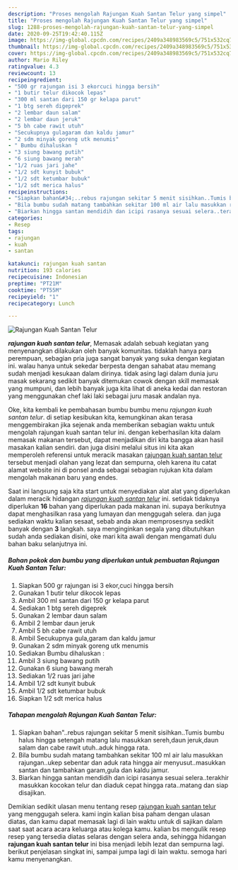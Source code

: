 ```yaml
---
description: "Proses mengolah Rajungan Kuah Santan Telur yang simpel"
title: "Proses mengolah Rajungan Kuah Santan Telur yang simpel"
slug: 1288-proses-mengolah-rajungan-kuah-santan-telur-yang-simpel
date: 2020-09-25T19:42:40.115Z
image: https://img-global.cpcdn.com/recipes/2409a348983569c5/751x532cq70/rajungan-kuah-santan-telur-foto-resep-utama.jpg
thumbnail: https://img-global.cpcdn.com/recipes/2409a348983569c5/751x532cq70/rajungan-kuah-santan-telur-foto-resep-utama.jpg
cover: https://img-global.cpcdn.com/recipes/2409a348983569c5/751x532cq70/rajungan-kuah-santan-telur-foto-resep-utama.jpg
author: Mario Riley
ratingvalue: 4.3
reviewcount: 13
recipeingredient:
- "500 gr rajungan isi 3 ekorcuci hingga bersih"
- "1 butir telur dikocok lepas"
- "300 ml santan dari 150 gr kelapa parut"
- "1 btg sereh digeprek"
- "2 lembar daun salam"
- "2 lembar daun jeruk"
- "5 bh cabe rawit utuh"
- "Secukupnya gulagaram dan kaldu jamur"
- "2 sdm minyak goreng utk menumis"
- " Bumbu dihaluskan "
- "3 siung bawang putih"
- "6 siung bawang merah"
- "1/2 ruas jari jahe"
- "1/2 sdt kunyit bubuk"
- "1/2 sdt ketumbar bubuk"
- "1/2 sdt merica halus"
recipeinstructions:
- "Siapkan bahan&#34;..rebus rajungan sekitar 5 menit sisihkan..Tumis bumbu halus hingga setengah matang lalu masukkan sereh,daun jeruk,daun salam dan cabe rawit utuh..aduk hingga rata."
- "Bila bumbu sudah matang tambahkan sekitar 100 ml air lalu masukkan rajungan..ukep sebentar dan aduk rata hingga air menyusut..masukkan santan dan tambahkan garam,gula dan kaldu jamur."
- "Biarkan hingga santan mendidih dan icipi rasanya sesuai selera..terakhir masukkan kocokan telur dan diaduk cepat hingga rata..matang dan siap disajikan."
categories:
- Resep
tags:
- rajungan
- kuah
- santan

katakunci: rajungan kuah santan 
nutrition: 193 calories
recipecuisine: Indonesian
preptime: "PT21M"
cooktime: "PT55M"
recipeyield: "1"
recipecategory: Lunch

---
```



![Rajungan Kuah Santan Telur](https://img-global.cpcdn.com/recipes/2409a348983569c5/751x532cq70/rajungan-kuah-santan-telur-foto-resep-utama.jpg)

<b><i>rajungan kuah santan telur</i></b>, Memasak adalah sebuah kegiatan yang menyenangkan dilakukan oleh banyak komunitas. tidaklah hanya para perempuan, sebagian pria juga sangat banyak yang suka dengan kegiatan ini. walau hanya untuk sekedar berpesta dengan sahabat atau memang sudah menjadi kesukaan dalam dirinya. tidak asing lagi dalam dunia juru masak sekarang sedikit banyak ditemukan cowok dengan skill memasak yang mumpuni, dan lebih banyak juga kita lihat di aneka kedai dan restoran yang menggunakan chef laki laki sebagai juru masak andalan nya.

Oke, kita kembali ke pembahasan bumbu bumbu menu <i>rajungan kuah santan telur</i>. di setiap kesibukan kita, kemungkinan akan terasa menggembirakan jika sejenak anda memberikan sebagian waktu untuk mengolah rajungan kuah santan telur ini. dengan keberhasilan kita dalam memasak makanan tersebut, dapat menjadikan diri kita bangga akan hasil masakan kalian sendiri. dan juga disini melalui situs ini kita akan memperoleh referensi untuk meracik masakan <u>rajungan kuah santan telur</u> tersebut menjadi olahan yang lezat dan sempurna, oleh karena itu catat alamat website ini di ponsel anda sebagai sebagian rujukan kita dalam mengolah makanan baru yang endes.




Saat ini langsung saja kita start untuk menyediakan alat alat yang diperlukan dalam meracik hidangan <u><i>rajungan kuah santan telur</i></u> ini. setidak tidaknya diperlukan <b>16</b> bahan yang diperlukan pada makanan ini. supaya berikutnya dapat menghasilkan rasa yang lumayan dan menggugah selera. dan juga sediakan waktu kalian sesaat, sebab anda akan memprosesnya sedikit banyak dengan <b>3</b> langkah. saya menginginkan segala yang dibutuhkan sudah anda sediakan disini, oke mari kita awali dengan mengamati dulu bahan baku selanjutnya ini.

<!--inarticleads1-->

##### Bahan pokok dan bumbu yang diperlukan untuk pembuatan Rajungan Kuah Santan Telur:

1. Siapkan 500 gr rajungan isi 3 ekor,cuci hingga bersih
1. Gunakan 1 butir telur dikocok lepas
1. Ambil 300 ml santan dari 150 gr kelapa parut
1. Sediakan 1 btg sereh digeprek
1. Gunakan 2 lembar daun salam
1. Ambil 2 lembar daun jeruk
1. Ambil 5 bh cabe rawit utuh
1. Ambil Secukupnya gula,garam dan kaldu jamur
1. Gunakan 2 sdm minyak goreng utk menumis
1. Sediakan  Bumbu dihaluskan :
1. Ambil 3 siung bawang putih
1. Gunakan 6 siung bawang merah
1. Sediakan 1/2 ruas jari jahe
1. Ambil 1/2 sdt kunyit bubuk
1. Ambil 1/2 sdt ketumbar bubuk
1. Siapkan 1/2 sdt merica halus




<!--inarticleads2-->

##### Tahapan mengolah Rajungan Kuah Santan Telur:

1. Siapkan bahan&#34;..rebus rajungan sekitar 5 menit sisihkan..Tumis bumbu halus hingga setengah matang lalu masukkan sereh,daun jeruk,daun salam dan cabe rawit utuh..aduk hingga rata.
1. Bila bumbu sudah matang tambahkan sekitar 100 ml air lalu masukkan rajungan..ukep sebentar dan aduk rata hingga air menyusut..masukkan santan dan tambahkan garam,gula dan kaldu jamur.
1. Biarkan hingga santan mendidih dan icipi rasanya sesuai selera..terakhir masukkan kocokan telur dan diaduk cepat hingga rata..matang dan siap disajikan.




Demikian sedikit ulasan menu tentang resep <u>rajungan kuah santan telur</u> yang menggugah selera. kami ingin kalian bisa paham dengan ulasan diatas, dan kamu dapat memasak lagi di lain waktu untuk di sajikan dalam saat saat acara acara keluarga atau kolega kamu. kalian bs mengulik resep resep yang tersedia diatas selaras dengan selera anda, sehingga hidangan <b>rajungan kuah santan telur</b> ini bisa menjadi lebih lezat dan sempurna lagi. berikut penjelasan singkat ini, sampai jumpa lagi di lain waktu. semoga hari kamu menyenangkan.
